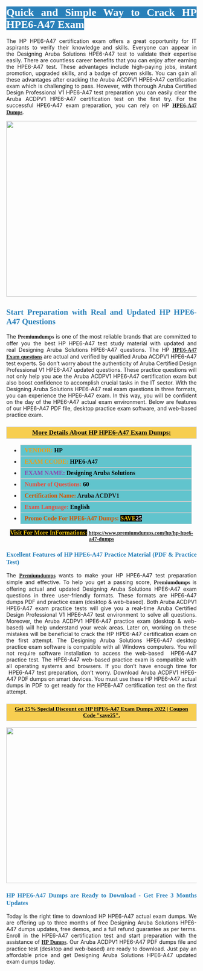 <h1 style="text-align: justify;"><span style="color:#ffffff;"><span style="font-family:Georgia,serif;"><strong><span style="background-color:#2980b9;">Quick and Simple Way to Crack HP HPE6-A47 Exam</span></strong></span></span></h1>

<p style="text-align: justify;">The HP HPE6-A47 certification exam offers a great opportunity for IT aspirants to verify their knowledge and skills. Everyone can appear in the Designing Aruba Solutions HPE6-A47 test to validate their expertise easily. There are countless career benefits that you can enjoy after earning the HPE6-A47 test. These advantages include high-paying jobs, instant promotion, upgraded skills, and a badge of proven skills. You can gain all these advantages after cracking the Aruba ACDPV1 HPE6-A47 certification exam which is challenging to pass. However, with thorough Aruba Certified Design Professional V1 HPE6-A47 test preparation you can easily clear the Aruba ACDPV1 HPE6-A47 certification test on the first try. For the successful HPE6-A47 exam preparation, you can rely on HP <span style="font-family:Georgia,serif;"><strong><a href="https://www.premiumdumps.com/hp/hp-hpe6-a47-dumps">HPE6-A47 Dumps</a></strong></span>.</p>

<p style="text-align: center;"><a href="https://www.premiumdumps.com/hp/hp-hpe6-a47-dumps"><img alt="" src="https://i.imgur.com/KJGzbJ2.jpeg" style="width: 700px; height: 465px;" /></a></p>

<h2 style="text-align: justify;"><span style="color:#2980b9;"><span style="font-family:Georgia,serif;"><strong>Start Preparation with Real and Updated HP HPE6-A47 Questions</strong></span></span></h2>

<p style="text-align: justify;">The <span style="font-size:14px;"><span style="font-family:Georgia,serif;"><strong>Premiumdumps</strong></span></span> is one of the most reliable brands that are committed to offer you the best HP HPE6-A47 test study material with updated and real Designing Aruba Solutions HPE6-A47 questions. The HP <span style="font-family:Georgia,serif;"><strong><a href="https://www.premiumdumps.com/hp/hp-hpe6-a47-dumps">HPE6-A47 Exam questions</a></strong></span> are actual and verified by qualified Aruba ACDPV1 HPE6-A47 test experts. So don’t worry about the authenticity of Aruba Certified Design Professional V1 HPE6-A47 updated questions. These practice questions will not only help you ace the Aruba ACDPV1 HPE6-A47 certification exam but also boost confidence to accomplish crucial tasks in the IT sector. With the Designing Aruba Solutions HPE6-A47 real exam questions in three formats, you can experience the HPE6-A47 exam. In this way, you will be confident on the day of the HPE6-A47 actual exam environment. Below are features of our HPE6-A47 PDF file, desktop practice exam software, and web-based practice exam.</p>

<h3 style="background: #f7ce50; border: 1px solid rgb(204, 204, 204); padding: 5px 10px; text-align: center;"><span style="font-family:Georgia,serif;"><u><u><span style="color:#000000;"><span style="font-size:11pt"><span style="line-height:normal"><b><span style="font-size:13.0pt"><span cambria="">More Details About HP HPE6-A47 Exam Dumps:</span></span></b></span></span></span></u></u></span></h3>

<ul>
	<li style="margin:0cm 10pt">
	<div style="background:#61c4cd; border: 1px solid rgb(204, 204, 204); padding: 5px 10px; text-align: justify;"><span style="font-family:Georgia,serif;"><span style="font-size:11pt"><span style="line-height:normal"><b><span style="font-size:12.0pt"><span new="" roman="" times=""><span style="color:#f39c12;">VENDOR:</span> <span style="color:#000000;">HP</span></span></span></b></span></span></span></div>
	</li>
	<li style="margin:0cm 10pt">
	<div style="background: #61c4cd; border: 1px solid rgb(204, 204, 204); padding: 5px 10px; text-align: justify;"><span style="font-family:Georgia,serif;"><span style="font-size:11pt"><span style="line-height:normal"><b><span style="font-size:12.0pt"><span new="" roman="" times=""><span style="color:#f39c12;">EXAM CCODE:</span> <span style="color:#000000;">HPE6-A47</span></span></span></b></span></span></span></div>
	</li>
	<li style="margin:0cm 10pt">
	<div style="background: #61c4cd; border: 1px solid rgb(204, 204, 204); padding: 5px 10px; text-align: justify;"><span style="font-family:Georgia,serif;"><span style="font-size:11pt"><span style="line-height:normal"><b><span style="font-size:12.0pt"><span new="" roman="" times=""><span style="color:#8e44ad;">EXAM NAME:</span> <span style="color:#000000;">Designing Aruba Solutions</span></span></span></b></span></span></span></div>
	</li>
	<li style="margin:0cm 10pt">
	<div style="background: #61c4cd; border: 1px solid rgb(204, 204, 204); padding: 5px 10px;"><span style="font-family:Georgia,serif;"><span style="font-size:11pt"><span style="line-height:normal"><b><span style="font-size:12.0pt"><span new="" roman="" times=""><span style="color:#e74c3c;">Number of Questions:</span><span style="color:#000000;"><span style="color:#f1c40f;"> </span>60</span></span></span></b></span></span></span></div>
	</li>
	<li style="margin:0cm 10pt">
	<div style="background: #61c4cd; border: 1px solid rgb(204, 204, 204); padding: 5px 10px; text-align: justify;"><span style="font-family:Georgia,serif;"><span style="font-size:11pt"><span style="line-height:normal"><b><span style="font-size:12.0pt"><span new="" roman="" times=""><span style="color:#d35400;">Certification Name:</span> Aruba ACDPV1</span></span></b></span></span></span></div>
	</li>
	<li style="margin:0cm 10pt">
	<div style="background: #61c4cd; border: 1px solid rgb(204, 204, 204); padding: 5px 10px; text-align: justify;"><span style="font-family:Georgia,serif;"><span style="font-size:11pt"><span style="line-height:normal"><b><span style="font-size:12.0pt"><span new="" roman="" times=""><span style="color:#e74c3c;">Exam Language:</span> <span style="color:#000000;">English</span></span></span></b></span></span></span></div>
	</li>
	<li style="margin:0cm 10pt">
	<div style="background: #61c4cd; border: 1px solid rgb(204, 204, 204); padding: 5px 10px;"><span style="font-family:Georgia,serif;"><span style="font-size:11pt"><span style="line-height:normal"><b><span style="font-size:12.0pt"><span new="" roman="" times=""><span style="color:#d35400;">Promo Code For HPE6-A47 Dumps:</span><span style="color:#f1c40f;"> <span style="background-color:#000000;">SAVE</span></span><span style="color:#ffffff;"><span style="background-color:#000000;">25</span></span></span></span></b></span></span></span></div>
	</li>
</ul>

<p style="text-align: center;"><span style="font-family:Georgia,serif;"><strong><span style="font-size:16px;"><span style="color:#f1c40f;"><span style="background-color:#000000;">Visit For More InFormations:</span></span></span> <a href="https://www.premiumdumps.com/hp/hp-hpe6-a47-dumps">https://www.premiumdumps.com/hp/hp-hpe6-a47-dumps</a></strong></span></p>

<h3 style="text-align: justify;"><span style="color:#2980b9;"><span style="font-family:Georgia,serif;"><strong><strong><strong>Excellent Features of HP HPE6-A47 Practice Material (PDF & Practice Test)</strong></strong></strong></span></span></h3>

<p style="text-align: justify;">The <a href="https://www.premiumdumps.com/"><span style="font-size:14px;"><span style="font-family:Georgia,serif;"><strong>Premiumdumps</strong></span></span></a> wants to make your HP HPE6-A47 test preparation simple and effective. To help you get a passing score, <span style="font-size:14px;"><span style="font-family:Georgia,serif;"><strong>Premiumdumps </strong></span></span>is offering actual and updated Designing Aruba Solutions HPE6-A47 exam questions in three user-friendly formats. These formats are HPE6-A47 dumps PDF and practice exam (desktop & web-based). Both Aruba ACDPV1 HPE6-A47 exam practice tests will give you a real-time Aruba Certified Design Professional V1 HPE6-A47 test environment to solve all questions. Moreover, the Aruba ACDPV1 HPE6-A47 practice exam (desktop & web-based) will help understand your weak areas. Later on, working on these mistakes will be beneficial to crack the HP HPE6-A47 certification exam on the first attempt. The Designing Aruba Solutions HPE6-A47 desktop practice exam software is compatible with all Windows computers. You will not require software installation to access the web-based  HPE6-A47 practice test. The HPE6-A47 web-based practice exam is compatible with all operating systems and browsers. If you don’t have enough time for  HPE6-A47 test preparation, don’t worry. Download Aruba ACDPV1 HPE6-A47 PDF dumps on smart devices. You must use these HP HPE6-A47 actual dumps in PDF to get ready for the HPE6-A47 certification test on the first attempt.</p>

<h3 style="background: rgb(247, 206, 80); border: 1px solid rgb(204, 204, 204); padding: 5px 10px; text-align: center;"><span style="font-family:Georgia,serif;"><u><span style="color:#000000;"><span style="font-size:11pt;"><span style="line-height:normal;"><b><span cambria="">Get 25% Special Discount on HP HPE6-A47 Exam Dumps 2022 | Coupon Code "save25".</span></b></span></span></span></u></span></h3>

<p style="text-align: center;"><strong><strong><a href="https://www.premiumdumps.com/hp/hp-hpe6-a47-dumps"><img alt="" src="https://i.imgur.com/lUqvVrJ.png" style="width: 720px; height: 412px;" /></a></strong></strong></p>

<h3 style="text-align: justify;"><strong><span style="color:#2980b9;"><span style="font-family:Georgia,serif;"><strong><strong><strong>HP HPE6-A47 Dumps are Ready to Download - Get Free 3 Months Updates</strong></strong></strong></span></span></strong></h3>

<p style="text-align: justify;">Today is the right time to download HP HPE6-A47 actual exam dumps. We are offering up to three months of free Designing Aruba Solutions HPE6-A47 dumps updates, free demos, and a full refund guarantee as per terms. Enroll in the HPE6-A47 certification test and start preparation with the assistance of <span style="font-family:Georgia,serif;"><strong><a href="https://www.premiumdumps.com/hp-exam-dumps">HP Dumps</a></strong></span>. Our Aruba ACDPV1 HPE6-A47 PDF dumps file and practice test (desktop and web-based) are ready to download. Just pay an affordable price and get Designing Aruba Solutions HPE6-A47 updated exam dumps today.</p>
